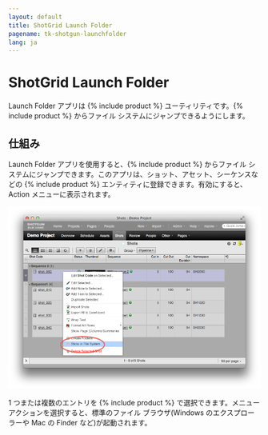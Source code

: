 ```yaml
---
layout: default
title: ShotGrid Launch Folder
pagename: tk-shotgun-launchfolder
lang: ja
---
```


# ShotGrid Launch Folder

Launch Folder アプリは {% include product %} ユーティリティです。{% include product %} からファイル システムにジャンプできるようにします。

## 仕組み

Launch Folder アプリを使用すると、{% include product %} からファイル システムにジャンプできます。このアプリは、ショット、アセット、シーケンスなどの {% include product %} エンティティに登録できます。有効にすると、Action メニューに表示されます。

![ファイル システムで起動ファイルを表示](../images/apps/shotgun-launchfoldershow_in_fs.png)

1 つまたは複数のエントリを {% include product %} で選択できます。メニュー アクションを選択すると、標準のファイル ブラウザ(Windows のエクスプローラーや Mac の Finder など)が起動されます。
